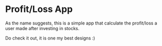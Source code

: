 # Profit/Loss App

As the name suggests, this is a simple app that calculate the profit/loss a user made after investing in stocks.

Do check it out, it is one my best designs :)
